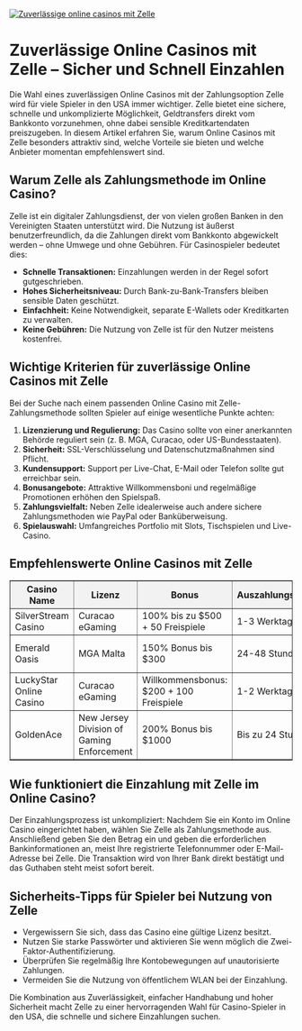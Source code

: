 [![Zuverlässige online casinos mit Zelle](https://123-caf.pages.dev/gitsignup.png)](https://vrmoo.ru/Bt82HjjY)

<h1>Zuverlässige Online Casinos mit Zelle – Sicher und Schnell Einzahlen</h1>  <p>Die Wahl eines zuverlässigen Online Casinos mit der Zahlungsoption Zelle wird für viele Spieler in den USA immer wichtiger. Zelle bietet eine sichere, schnelle und unkomplizierte Möglichkeit, Geldtransfers direkt vom Bankkonto vorzunehmen, ohne dabei sensible Kreditkartendaten preiszugeben. In diesem Artikel erfahren Sie, warum Online Casinos mit Zelle besonders attraktiv sind, welche Vorteile sie bieten und welche Anbieter momentan empfehlenswert sind.</p>  <h2>Warum Zelle als Zahlungsmethode im Online Casino?</h2>  <p>Zelle ist ein digitaler Zahlungsdienst, der von vielen großen Banken in den Vereinigten Staaten unterstützt wird. Die Nutzung ist äußerst benutzerfreundlich, da die Zahlungen direkt vom Bankkonto abgewickelt werden – ohne Umwege und ohne Gebühren. Für Casinospieler bedeutet dies:</p>  <ul>   <li><strong>Schnelle Transaktionen:</strong> Einzahlungen werden in der Regel sofort gutgeschrieben.</li>   <li><strong>Hohes Sicherheitsniveau:</strong> Durch Bank-zu-Bank-Transfers bleiben sensible Daten geschützt.</li>   <li><strong>Einfachheit:</strong> Keine Notwendigkeit, separate E-Wallets oder Kreditkarten zu verwalten.</li>   <li><strong>Keine Gebühren:</strong> Die Nutzung von Zelle ist für den Nutzer meistens kostenfrei.</li> </ul>  <h2>Wichtige Kriterien für zuverlässige Online Casinos mit Zelle</h2>  <p>Bei der Suche nach einem passenden Online Casino mit Zelle-Zahlungsmethode sollten Spieler auf einige wesentliche Punkte achten:</p>  <ol>   <li><strong>Lizenzierung und Regulierung:</strong> Das Casino sollte von einer anerkannten Behörde reguliert sein (z. B. MGA, Curacao, oder US-Bundesstaaten).</li>   <li><strong>Sicherheit:</strong> SSL-Verschlüsselung und Datenschutzmaßnahmen sind Pflicht.</li>   <li><strong>Kundensupport:</strong> Support per Live-Chat, E-Mail oder Telefon sollte gut erreichbar sein.</li>   <li><strong>Bonusangebote:</strong> Attraktive Willkommensboni und regelmäßige Promotionen erhöhen den Spielspaß.</li>   <li><strong>Zahlungsvielfalt:</strong> Neben Zelle idealerweise auch andere sichere Zahlungsmethoden wie PayPal oder Banküberweisung.</li>   <li><strong>Spielauswahl:</strong> Umfangreiches Portfolio mit Slots, Tischspielen und Live-Casino.</li> </ol>  <h2>Empfehlenswerte Online Casinos mit Zelle</h2>  <table border="1" cellpadding="10" cellspacing="0" style="border-collapse: collapse; width: 100%;">   <thead>     <tr style="background-color:#f2f2f2;">       <th>Casino Name</th>       <th>Lizenz</th>       <th>Bonus</th>       <th>Auszahlungsdauer</th>       <th>Zahlungsmethoden</th>     </tr>   </thead>   <tbody>     <tr>       <td>SilverStream Casino</td>       <td>Curacao eGaming</td>       <td>100% bis zu $500 + 50 Freispiele</td>       <td>1-3 Werktage</td>       <td>Zelle, PayPal, Visa, MasterCard</td>     </tr>     <tr>       <td>Emerald Oasis</td>       <td>MGA Malta</td>       <td>150% Bonus bis $300</td>       <td>24-48 Stunden</td>       <td>Zelle, Banküberweisung, Skrill</td>     </tr>     <tr>       <td>LuckyStar Online Casino</td>       <td>Curacao eGaming</td>       <td>Willkommensbonus: $200 + 100 Freispiele</td>       <td>1-2 Werktage</td>       <td>Zelle, Neteller, Visa</td>     </tr>     <tr>       <td>GoldenAce</td>       <td>New Jersey Division of Gaming Enforcement</td>       <td>200% Bonus bis $1000</td>       <td>Bis zu 24 Stunden</td>       <td>Zelle, PayPal, ACH Transfer</td>     </tr>   </tbody> </table>  <h2>Wie funktioniert die Einzahlung mit Zelle im Online Casino?</h2>  <p>Der Einzahlungsprozess ist unkompliziert: Nachdem Sie ein Konto im Online Casino eingerichtet haben, wählen Sie Zelle als Zahlungsmethode aus. Anschließend geben Sie den Betrag ein und geben die erforderlichen Bankinformationen an, meist Ihre registrierte Telefonnummer oder E-Mail-Adresse bei Zelle. Die Transaktion wird von Ihrer Bank direkt bestätigt und das Guthaben steht meist sofort bereit.</p>  <h2>Sicherheits-Tipps für Spieler bei Nutzung von Zelle</h2>  <ul>   <li>Vergewissern Sie sich, dass das Casino eine gültige Lizenz besitzt.</li>   <li>Nutzen Sie starke Passwörter und aktivieren Sie wenn möglich die Zwei-Faktor-Authentifizierung.</li>   <li>Überprüfen Sie regelmäßig Ihre Kontobewegungen auf unautorisierte Zahlungen.</li>   <li>Vermeiden Sie die Nutzung von öffentlichem WLAN bei der Einzahlung.</li> </ul>  <p>Die Kombination aus Zuverlässigkeit, einfacher Handhabung und hoher Sicherheit macht Zelle zu einer hervorragenden Wahl für Casino-Spieler in den USA, die schnelle und sichere Einzahlungen suchen.</p>